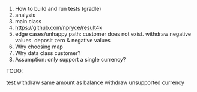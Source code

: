 1. How to build and run tests (gradle)
2. analysis
3. main class
4. https://github.com/npryce/result4k
5. edge cases/unhappy path: customer does not exist. withdraw negative values. deposit zero & negative values
6. Why choosing map
7. Why data class customer?
8. Assumption: only support a single currency?

TODO:

test withdraw same amount as balance
withdraw unsupported currency

